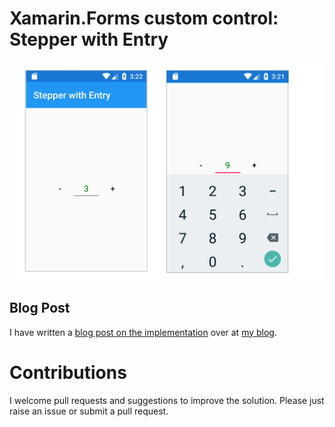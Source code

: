 # Xamarin.Forms custom control: Stepper with  Entry

![](CustomXamarinStepper/screenshots/screenshot.png)

## Blog Post

I have written a [blog post on the implementation](https://lioncoding.com) over at [my blog](https://lioncoding.com).

# Contributions

I welcome pull requests and suggestions to improve the solution. Please just raise an issue or submit a pull request.
